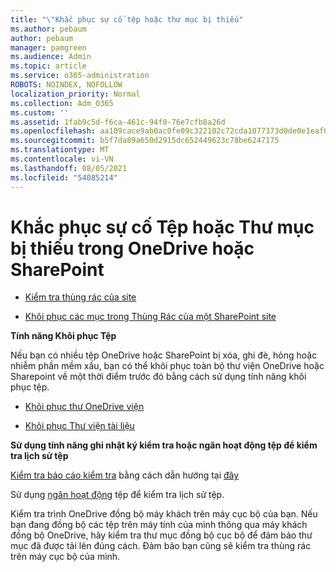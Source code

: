 ```yaml
---
title: "\"Khắc phục sự cố tệp hoặc thư mục bị thiếu"
ms.author: pebaum
author: pebaum
manager: pamgreen
ms.audience: Admin
ms.topic: article
ms.service: o365-administration
ROBOTS: NOINDEX, NOFOLLOW
localization_priority: Normal
ms.collection: Adm_O365
ms.custom: ''
ms.assetid: 1fab9c5d-f6ca-461c-94f0-76e7cfb8a26d
ms.openlocfilehash: aa109cace9ab0ac0fe09c322102c72cda1077373d0de0e1eaf0394ebf11a56e5
ms.sourcegitcommit: b5f7da89a650d2915dc652449623c78be6247175
ms.translationtype: MT
ms.contentlocale: vi-VN
ms.lasthandoff: 08/05/2021
ms.locfileid: "54085214"
---
```

# <a name="troubleshooting-missing-files-or-folders-in-onedrive-or-sharepoint"></a>Khắc phục sự cố Tệp hoặc Thư mục bị thiếu trong OneDrive hoặc SharePoint

- [Kiểm tra thùng rác của site](https://support.microsoft.com/office/restore-items-in-the-recycle-bin-that-were-deleted-from-sharepoint-or-teams-6df466b6-55f2-4898-8d6e-c0dff851a0be)

- [Khôi phục các mục trong Thùng Rác của một SharePoint site](https://support.office.com/article/Restore-deleted-files-or-folders-in-OneDrive-949ada80-0026-4db3-a953-c99083e6a84f)



**Tính năng Khôi phục Tệp**

Nếu bạn có nhiều tệp OneDrive hoặc SharePoint bị xóa, ghi đè, hỏng hoặc nhiễm phần mềm xấu, bạn có thể khôi phục toàn bộ thư viện OneDrive hoặc Sharepoint về một thời điểm trước đó bằng cách sử dụng tính năng khôi phục tệp.

- [Khôi phục thư OneDrive viện](https://support.office.com/article/restore-your-onedrive-fa231298-759d-41cf-bcd0-25ac53eb8a15)

- [Khôi phục Thư viện tài liệu](https://support.office.com/article/restore-a-document-library-317791c3-8bd0-4dfd-8254-3ca90883d39a)

**Sử dụng tính năng ghi nhật ký kiểm tra hoặc ngăn hoạt động tệp để kiểm tra lịch sử tệp**

[Kiểm tra báo cáo kiểm tra](https://docs.microsoft.com/microsoft-365/compliance/search-the-audit-log-in-security-and-compliance) </a> bằng cách dẫn hướng tại [đây](https://protection.office.com/#/unifiedauditlog)

Sử dụng [ngăn hoạt động](https://support.office.com/article/File-activity-in-a-document-library-6105ecda-1dd0-4f6f-9542-102bf5c0ffe0) tệp để kiểm tra lịch sử tệp.

Kiểm tra trình OneDrive đồng bộ máy khách trên máy cục bộ của bạn.  Nếu bạn đang đồng bộ các tệp trên máy tính của mình thông qua máy khách đồng bộ OneDrive, hãy kiểm tra thư mục đồng bộ cục bộ để đảm bảo thư mục đã được tải lên đúng cách. Đảm bảo bạn cũng sẽ kiểm tra thùng rác trên máy cục bộ của mình.



